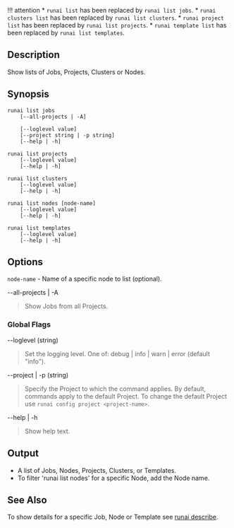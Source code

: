 !!! attention
    * `runai list` has been replaced by `runai list jobs`.
    * `runai clusters list` has been replaced by `runai list clusters`.
    * `runai project list` has been replaced by `runai list projects`.
    * `runai template list` has been replaced by `runai list templates`.

## Description

Show lists of Jobs, Projects, Clusters or Nodes.

## Synopsis

``` shell
runai list jobs 
    [--all-projects | -A]  

    [--loglevel value] 
    [--project string | -p string] 
    [--help | -h]

runai list projects 
    [--loglevel value] 
    [--help | -h]

runai list clusters  
    [--loglevel value] 
    [--help | -h]

runai list nodes [node-name]
    [--loglevel value] 
    [--help | -h]

runai list templates
    [--loglevel value] 
    [--help | -h]
```
## Options
`node-name` - Name of a specific node to list (optional).


--all-projects | -A
>  Show Jobs from all Projects.

### Global Flags

--loglevel (string)
>  Set the logging level. One of: debug | info | warn | error (default "info").

--project | -p (string)
>  Specify the Project to which the command applies. By default, commands apply to the default Project. To change the default Project use ``runai config project <project-name>``.

--help | -h

>  Show help text.

## Output

* A list of Jobs, Nodes, Projects, Clusters, or Templates. 
* To filter 'runai list nodes' for a specific Node, add the Node name.

## See Also
To show details for a specific Job, Node or Template see [runai describe](runai-describe.md).


